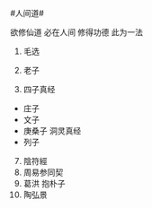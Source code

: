 #人间道#

欲修仙道 必在人间 修得功德 此为一法

1. 毛选

2. 老子
2. 四子真经
  * 庄子  
  * 文子
  * 庚桑子 洞灵真经
  * 列子

7. 陰符經
8. 周易参同契
9. 葛洪 抱朴子
10. 陶弘景
